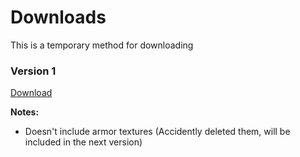 # Downloads

This is a temporary method for downloading

### Version 1
[Download](https://github.com/fishcute/BotaniaImproved/raw/main/Versions/BotaniaImproved_v1.zip)

**Notes:**
- Doesn't include armor textures (Accidently deleted them, will be included in the next version)

